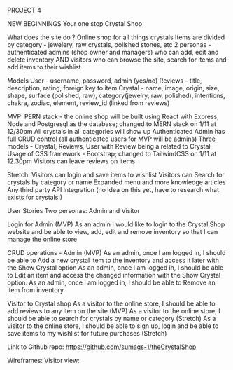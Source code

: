 PROJECT 4

NEW BEGINNINGS
Your one stop Crystal Shop 


What does the site do ?
Online shop for all things crystals 
Items are divided by category - jewelery, raw crystals, polished stones, etc
2 personas - authenticated admins (shop owner and managers) who can add, edit and delete inventory AND visitors who can browse the site, search for items and add items to their wishlist

Models
User - username, password, admin (yes/no)
Reviews - title, description, rating, foreign key to item
Crystal - name, image, origin, size, shape, surface (polished, raw), category(jewelry, raw, polished), intentions, chakra, zodiac, element, review_id (linked from reviews)

MVP:
PERN stack - the online shop will be built using React with Express, Node and Postgresql as the database; changed to MERN stack on 1/11 at 12/30pm
All crystals in all categories will show up 
Authenticated Admin has full CRUD control (all authenticated users for MVP will be admins)
Three models - Crystal, Reviews, User with Review being a related to Crystal
Usage of CSS framework - Bootstrap; changed to TailwindCSS on 1/11 at 12.30pm
Visitors can leave reviews on items

Stretch:
Visitors can login and save items to wishlist
Visitors can Search for crystals by category or name
Expanded menu and more knowledge articles
Any third party API integration (no idea on this yet, have to research what exists for crystals!)

User Stories
Two personas: Admin and Visitor

Login for Admin (MVP)
As an admin I would like to login to the Crystal Shop website and be able to view, add, edit and remove inventory so that I can manage the online store

CRUD operations - Admin (MVP)
As an admin, once I am logged in, I should be able to Add a new crystal item to the inventory and access it later with the Show Crystal option
As an admin, once I am logged in, I should be able to Edit an item and access the changed information with the Show Crystal option. 
As an admin, once I am logged in, I should be able to Remove an item from inventory 

Visitor to Crystal shop 
As a visitor to the online store, I should be able to add reviews to any item on the site (MVP)
	As a visitor to the online store, I should be able to search for crystals by name or category (Stretch)
	As a visitor to the online store, I should be able to sign up, login and be able to save items to my wishlist for future purchases (Stretch)


Link to Github repo:
https://github.com/sumags-1/theCrystalShop

Wireframes: 
Visitor view:
